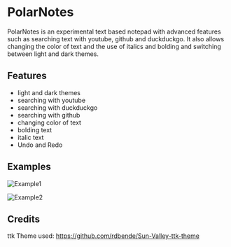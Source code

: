 # PolarNotes
PolarNotes is an experimental text based notepad with advanced features such as searching text with youtube, github and duckduckgo. It also allows changing the color of text and the use of italics and bolding and switching between light and dark themes.

## Features
- light and dark themes
- searching with youtube
- searching with duckduckgo
- searching with github
- changing color of text
- bolding text
- italic text
- Undo and Redo

## Examples
![Example1](https://user-images.githubusercontent.com/99787566/205431277-f5ac291b-7d38-4b58-9fca-dedf5cfe92fe.PNG)

![Example2](https://user-images.githubusercontent.com/99787566/205431318-339f9fe3-b233-4afb-90f2-08737379c9ed.PNG)

## Credits
ttk Theme used: https://github.com/rdbende/Sun-Valley-ttk-theme
